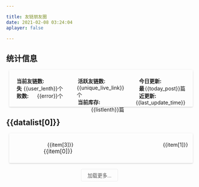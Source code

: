 ```yaml
---

title: 友链朋友圈
date: 2021-02-08 03:24:04
aplayer: false

---
```

<div id="friend_link_circle" >
<h2>统计信息</h2>

<div id="info_user_poor" class="article-sort-item" 
style="display:flex;box-shadow: rgba(0, 0, 0, 0.07) 0px 2px 2px 0px, rgba(0, 0, 0, 0.1) 0px 1px 5px 0px; border-radius: 2px;">
<div class="chart">
<span class="friend_post_info_title">当前友链数:</span><span class="friend_post_info_number">&#123;&#123;user_lenth&#125;&#125;个</span><br>
<span class="friend_post_info_title">失败数:</span><span class="friend_post_info_number">&#123;&#123;error&#125;&#125;个</span><br>


</div>
<div class="chart">
<span class="friend_post_info_title">活跃友链数:</span><span class="friend_post_info_number">&#123;&#123;unique_live_link&#125;&#125;个</span><br>
<span class="friend_post_info_title">当前库存:</span><span class="friend_post_info_number">&#123;&#123;listlenth&#125;&#125;篇</span><br>
</div>
<div class="chart">
<span class="friend_post_info_title">今日更新:</span><span class="friend_post_info_number">&#123;&#123;today_post&#125;&#125;篇</span><br>
<span class="friend_post_info_title">最近更新:</span><span class="friend_post_info_number">&#123;&#123;last_update_time&#125;&#125;</span>
</div>
</div>
<div v-for="datalist in datalist_slice">
<h2  v-if="datalist[2]-maxnumber<0" >&#123;&#123;datalist[0]&#125;&#125;</h2>
 <div v-if="item[6]-maxnumber<0" v-for="(item,i) in datalist[1]" class="article-sort-item" style="box-shadow: 0 2px 2px 0 rgba(0,0,0,.07), 0 1px 5px 0 rgba(0,0,0,.1);border-radius: 2px;">
<a  :target="opentype" class="article-sort-item-img" :href="item[2]" :title="item[0]"><img onerror="this.onerror=null,this.src=&quot;https://cdn.jsdelivr.net/gh/Zfour/Butterfly-friend-poor-html/friendcircle/404.png&quot;" data-ll-status="loaded" class="entered loaded" :src="item[4]"></a>
<div class="article-sort-item-info"><div class="article-sort-item-time">
 <i class="far fa-user"></i>
<span  style="padding-left:10px;padding-right:10px">&#123;&#123;item[3]&#125;&#125;</span>
<div class="friend_post_time">
<i class="far fa-calendar-alt"></i>
<time class="post-meta-date-created" :datetime="item[1]" :title="item[1]">&#123;&#123;item[1]&#125;&#125;</time>
</div>

</div>
<a   :target="opentype" style="-webkit-line-clamp: 1" class="article-sort-item-title" :href="item[2]" :title="item[0]">&#123;&#123;item[0]&#125;&#125;</a>
</div>
</div>
</div>
<div style="text-align: center">
<button v-if="loadmore_display" type="button" class="load_button" @click="addmaxnumber()">加载更多...</button>
</div>

</div>

<style>
.friend_post_info_title{
font-weight: 700;
}
.friend_post_info_number{
float:right
}


.chart{
align-items: flex-start;
flex:1;
width:100px;
height:60px;
margin:20px;

}

@media screen and (max-width: 500px) {

#info_user_poor{
padding:10px ;
flex-direction:column;
max-height:200px
}
.chart{
flex:0;
width:100%;
height:160px;
margin:0;

}

}
.article-sort-item:before {border: none}
@media screen and (min-width: 500px) {
.friend_post_time{
float: right
}
}
.load_button {
    -webkit-transition-duration: 0.4s; /* Safari */
    transition-duration: 0.4s;
    text-align: center;
    border: 1px solid #ededed;
    border-radius: .3em;
    display: inline-block;
    background: transparent;
    color: #555;
    padding:.5em 1.25em;
}

.load_button:hover {
   color: #3090e4;
    border-color: #3090e4
}
.article-sort-item {
    position: relative;
    display: -webkit-box;
    display: -moz-box;
    display: -webkit-flex;
    display: -ms-flexbox;
    display: box;
    display: flex;
    -webkit-box-align: center;
    -moz-box-align: center;
    -o-box-align: center;
    -ms-flex-align: center;
    -webkit-align-items: center;
    align-items: center;
    margin: 0 0 1rem .5rem;
    -webkit-transition: all .2s ease-in-out;
    -moz-transition: all .2s ease-in-out;
    -o-transition: all .2s ease-in-out;
    -ms-transition: all .2s ease-in-out;
    transition: all .2s ease-in-out;
}
.article-sort-item-img {
    overflow: hidden;
    width: 80px;
    height: 80px;
}
.article-sort-item-img img{
    max-width:100%
}
.article-sort-item-info {
    -webkit-box-flex: 1;
    -moz-box-flex: 1;
    -o-box-flex: 1;
    box-flex: 1;
    -webkit-flex: 1;
    -ms-flex: 1;
    flex: 1;
    padding: 0 .8rem;
}
.article-sort-item-title {
    display: -webkit-box;
    overflow: hidden;
    -webkit-box-orient: vertical;
    font-size: 1.1em;
    -webkit-transition: all .3s;
    -moz-transition: all .3s;
    -o-transition: all .3s;
    -ms-transition: all .3s;
    transition: all .3s;
    -webkit-line-clamp: 1;
}
</style>
<script>


</script>
